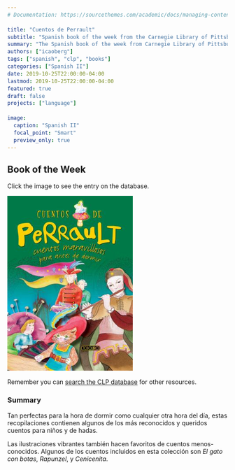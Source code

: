 ```yaml
---
# Documentation: https://sourcethemes.com/academic/docs/managing-content/

title: "Cuentos de Perrault"
subtitle: "Spanish book of the week from the Carnegie Library of Pittsburgh"
summary: "The Spanish book of the week from Carnegie Library of Pittsburgh"
authors: ["icaoberg"]
tags: ["spanish", "clp", "books"]
categories: ["Spanish II"]
date: 2019-10-25T22:00:00-04:00
lastmod: 2019-10-25T22:00:00-04:00
featured: true
draft: false
projects: ["language"]

image:
  caption: "Spanish II"
  focal_point: "Smart"
  preview_only: true
---
```


## Book of the Week

Click the image to see the entry on the database.

[![Book cover](book.jpg)](https://librarycatalog.einetwork.net/Record/.b29534471)

Remember you can [search the CLP database](https://www.carnegielibrary.org/) for other resources.

### Summary

Tan perfectas para la hora de dormir como cualquier otra hora del día, estas recopilaciones contienen algunos de los más reconocidos y queridos cuentos para niños y de hadas. 

Las ilustraciones vibrantes también hacen favoritos de cuentos menos-conocidos. Algunos de los cuentos incluidos en esta colección son *El gato con botas*, *Rapunzel*, y *Cenicenita*.
